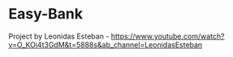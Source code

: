 # Easy-Bank
Project by Leonidas Esteban - https://www.youtube.com/watch?v=O_KOi4t3GdM&t=5888s&ab_channel=LeonidasEsteban
